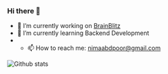 
### Hi there 👋

- 🔭 I’m currently working on [BrainBlitz](https://github.com/nima-abdpoor/BrainBlitz)
- 🌱 I’m currently learning Backend Development
- - 📫 How to reach me: nimaabdpoor@gmail.com

![Github stats](https://github-readme-stats.vercel.app/api?username=nima-abdpoor)
